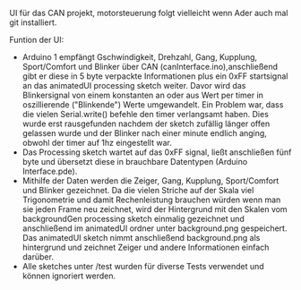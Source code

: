 ﻿UI für das CAN projekt, motorsteuerung folgt vielleicht wenn Ader auch mal git installiert.

Funtion der UI:
  - Arduino 1 empfängt Gschwindigkeit, Drehzahl, Gang, Kupplung, Sport/Comfort und Blinker über CAN 
    (canInterface.ino),anschließend gibt er diese in 5 byte verpackte Informationen plus ein 0xFF 
    startsignal an das animatedUI processing sketch weiter. Davor wird das Blinkersignal von einem
    konstanten an oder aus Wert per timer in oszillierende ("Blinkende") Werte umgewandelt. Ein Problem war,
    dass die vielen Serial.write() befehle den timer verlangsamt haben. Dies wurde erst rausgefunden
    nachdem der sketch zufällig länger offen gelassen wurde und der Blinker nach einer minute endlich anging,
    obwohl der timer auf 1hz eingestellt war.
  - Das Processing sketch wartet auf das 0xFF signal, ließt anschließen fünf byte und übersetzt diese in
    brauchbare Datentypen (Arduino Interface.pde).
  - Mithilfe der Daten werden die Zeiger, Gang, Kupplung, Sport/Comfort und Blinker gezeichnet. Da die
    vielen Striche auf der Skala viel Trigonometrie und damit Rechenleistung brauchen würden wenn man sie 
    jeden Frame neu zeichnet, wird der Hintergrund mit den Skalen vom backgroundGen processing sketch 
    einmalig gezeichnet und anschließend im animatedUI ordner unter background.png gespeichert.
    Das animatedUI sketch nimmt anschließend background.png als hintergrund und zeichnet Zeiger und
    andere Informationen einfach darüber.
  - Alle sketches unter /test wurden für diverse Tests verwendet und können ignoriert werden.

